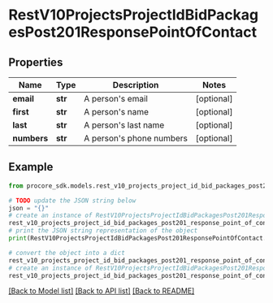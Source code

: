 # RestV10ProjectsProjectIdBidPackagesPost201ResponsePointOfContact


## Properties

Name | Type | Description | Notes
------------ | ------------- | ------------- | -------------
**email** | **str** | A person&#39;s email | [optional] 
**first** | **str** | A person&#39;s name | [optional] 
**last** | **str** | A person&#39;s last name | [optional] 
**numbers** | **str** | A person&#39;s phone numbers | [optional] 

## Example

```python
from procore_sdk.models.rest_v10_projects_project_id_bid_packages_post201_response_point_of_contact import RestV10ProjectsProjectIdBidPackagesPost201ResponsePointOfContact

# TODO update the JSON string below
json = "{}"
# create an instance of RestV10ProjectsProjectIdBidPackagesPost201ResponsePointOfContact from a JSON string
rest_v10_projects_project_id_bid_packages_post201_response_point_of_contact_instance = RestV10ProjectsProjectIdBidPackagesPost201ResponsePointOfContact.from_json(json)
# print the JSON string representation of the object
print(RestV10ProjectsProjectIdBidPackagesPost201ResponsePointOfContact.to_json())

# convert the object into a dict
rest_v10_projects_project_id_bid_packages_post201_response_point_of_contact_dict = rest_v10_projects_project_id_bid_packages_post201_response_point_of_contact_instance.to_dict()
# create an instance of RestV10ProjectsProjectIdBidPackagesPost201ResponsePointOfContact from a dict
rest_v10_projects_project_id_bid_packages_post201_response_point_of_contact_from_dict = RestV10ProjectsProjectIdBidPackagesPost201ResponsePointOfContact.from_dict(rest_v10_projects_project_id_bid_packages_post201_response_point_of_contact_dict)
```
[[Back to Model list]](../README.md#documentation-for-models) [[Back to API list]](../README.md#documentation-for-api-endpoints) [[Back to README]](../README.md)


